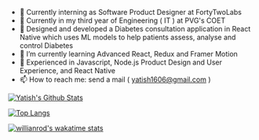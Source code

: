 - 🔭 Currently interning as Software Product Designer at FortyTwoLabs
- 🔭 Currently in my third year of Engineering ( IT ) at PVG's COET
- 🔭 Designed and developed a Diabetes consultation application in React Native which uses ML models to help patients assess, analyse and control Diabetes
- 🌱 I’m currently learning Advanced React, Redux and Framer Motion
- 🌱 Experienced in Javascript, Node.js Product Design and User Experience, and React Native
- 📫 How to reach me: send a mail ( yatish1606@gmail.com )
 

[![Yatish's Github Stats](https://github-readme-stats.vercel.app/api?username=yatish1606&show_icons=true&theme=highcontrast&count_private=true&include_all_commits=true)](https://github.com/anuraghazra/github-readme-stats)

[![Top Langs](https://github-readme-stats.vercel.app/api/top-langs/?username=yatish1606&layout=compactlangs_count=10)](https://github.com/anuraghazra/github-readme-stats)
 
 [![willianrod's wakatime stats](https://github-readme-stats.vercel.app/api/wakatime?username=yatish1606)](https://github.com/anuraghazra/github-readme-stats)
